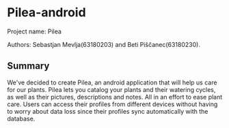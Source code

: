 # Pilea-android

Project name: Pilea

Authors: Sebastjan Mevlja(63180203) and Beti Piščanec(63180230).

## Summary

We've decided to create Pilea, an android application that will help us care for our plants. Pilea lets you catalog your plants and their watering cycles, as well as their pictures, descriptions and notes. All in an effort to ease plant care. Users can access their profiles from different devices without having to worry about data loss since their profiles sync automatically with the database.



